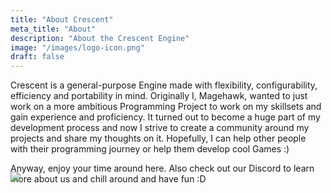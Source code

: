 ```yaml
---
title: "About Crescent"
meta_title: "About"
description: "About the Crescent Engine"
image: "/images/logo-icon.png"
draft: false
---
```


Crescent is a general-purpose Engine made with flexibility, configurability, efficiency and portability in mind. Originally I, Magehawk, wanted to just work on a more ambitious Programming Project to work on my skillsets and gain experience and proficiency. It turned out to become a huge part of my development process and now I strive to create a community around my projects and share my thoughts on it. Hopefully, I can help other people with their programming journey or help them develop cool Games :)

<p style="margin-bottom:-20px;">
Anyway, enjoy your time around here. Also check out our Discord to learn more about us and chill around and have fun :D
</p>
<a href="https://discord.gg/WVZGSMEhmq"><img src="https://discordapp.com/api/guilds/961309065651290122/widget.png?style=shield"></a>
